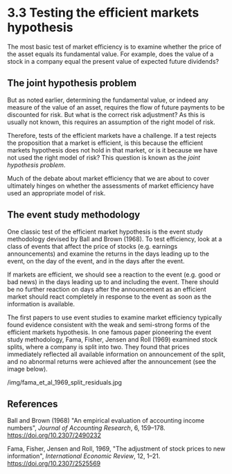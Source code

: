 # 3.3 Testing the efficient markets hypothesis

The most basic test of market efficiency is to examine whether the price of the asset equals its fundamental value. For example, does the value of a stock in a company equal the present value of expected future dividends?

## The joint hypothesis problem

But as noted earlier, determining the fundamental value, or indeed any measure of the value of an asset, requires the flow of future payments to be discounted for risk. But what is the correct risk adjustment? As this is usually not known, this requires an assumption of the right model of risk.

Therefore, tests of the efficient markets have a challenge. If a test rejects the proposition that a market is efficient, is this because the efficient markets hypothesis does not hold in that market, or is it because we have not used the right model of risk? This question is known as the *joint hypothesis problem*.

Much of the debate about market efficiency that we are about to cover ultimately hinges on whether the assessments of market efficiency have used an appropriate model of risk.

## The event study methodology

One classic test of the efficient market hypothesis is the event study methodology devised by Ball and Brown (1968). To test efficiency, look at a class of events that affect the price of stocks (e.g. earnings announcements) and examine the returns in the days leading up to the event, on the day of the event, and in the days after the event.

If markets are efficient, we should see a reaction to the event (e.g. good or bad news) in the days leading up to and including the event. There should be no further reaction on days after the announcement as an efficient market should react completely in response to the event as soon as the information is available.

The first papers to use event studies to examine market efficiency typically found evidence consistent with the weak and semi-strong forms of the efficient markets hypothesis. In one famous paper pioneering the event study methodology, Fama, Fisher, Jensen and Roll (1969) examined stock splits, where a company is split into two. They found that prices immediately reflected all available information on announcement of the split, and no abnormal returns were achieved after the announcement (see the image below).

/img/fama_et_al_1969_split_residuals.jpg

## References

Ball and Brown (1968) "An empirical evaluation of accounting income numbers", *Journal of Accounting Research*, 6, 159–178. https://doi.org/10.2307/2490232

Fama, Fisher, Jensen and Roll, 1969, "The adjustment of stock prices to new information", *International Economic Review*, 12, 1–21. https://doi.org/10.2307/2525569